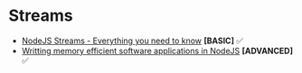# Streams

* [NodeJS Streams - Everything you need to know](https://medium.freecodecamp.org/node-js-streams-everything-you-need-to-know-c9141306be93) **\[BASIC\]** ✅
* [Writting memory efficient software applications in NodeJS](https://medium.com/dev-bits/writing-memory-efficient-software-applications-in-node-js-5575f646b67f) **\[ADVANCED\]** ✅

